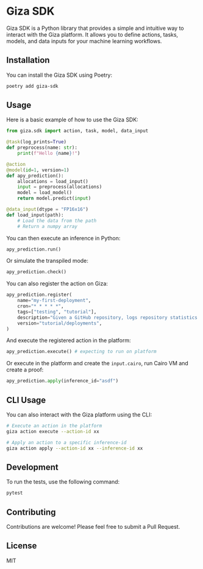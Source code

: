 # Giza SDK

Giza SDK is a Python library that provides a simple and intuitive way to interact with the Giza platform. It allows you to define actions, tasks, models, and data inputs for your machine learning workflows.

## Installation

You can install the Giza SDK using Poetry:

```bash
poetry add giza-sdk
```

## Usage

Here is a basic example of how to use the Giza SDK:

```python
from giza.sdk import action, task, model, data_input

@task(log_prints=True)
def preprocess(name: str):
    print(f"Hello {name}!")

@action
@model(id=1, version=1)
def apy_prediction():
    allocations = load_input()
    input = preprocess(allocations)
    model = load_model()
    return model.predict(input)

@data_input(dtype = "FP16x16")
def load_input(path):
    # Load the data from the path
    # Return a numpy array
```

You can then execute an inference in Python:

```python
apy_prediction.run()
```

Or simulate the transpiled mode:

```python
apy_prediction.check()
```

You can also register the action on Giza:

```python
apy_prediction.register(
    name="my-first-deployment",
    cron="* * * * *",
    tags=["testing", "tutorial"],
    description="Given a GitHub repository, logs repository statistics for that repo.",
    version="tutorial/deployments",
)
```

And execute the registered action in the platform:

```python
apy_prediction.execute() # expecting to run on platform
```

Or execute in the platform and create the `input.cairo`, run Cairo VM and create a proof:

```python
apy_prediction.apply(inference_id="asdf")
```

## CLI Usage

You can also interact with the Giza platform using the CLI:

```bash
# Execute an action in the platform
giza action execute --action-id xx

# Apply an action to a specific inference-id
giza action apply --action-id xx --inference-id xx
```

## Development

To run the tests, use the following command:

```bash
pytest
```

## Contributing

Contributions are welcome! Please feel free to submit a Pull Request.

## License

MIT
